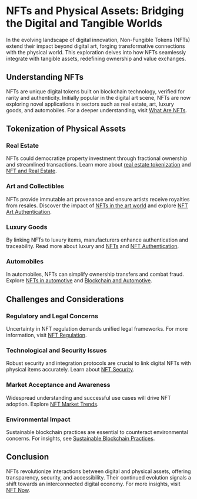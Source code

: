 # NFTs and Physical Assets: Bridging the Digital and Tangible Worlds

In the evolving landscape of digital innovation, Non-Fungible Tokens (NFTs) extend their impact beyond digital art, forging transformative connections with the physical world. This exploration delves into how NFTs seamlessly integrate with tangible assets, redefining ownership and value exchanges.

## Understanding NFTs

NFTs are unique digital tokens built on blockchain technology, verified for rarity and authenticity. Initially popular in the digital art scene, NFTs are now exploring novel applications in sectors such as real estate, art, luxury goods, and automobiles. For a deeper understanding, visit [What Are NFTs](https://www.license-token.com/wiki/what-are-nf-ts).

## Tokenization of Physical Assets

### Real Estate

NFTs could democratize property investment through fractional ownership and streamlined transactions. Learn more about [real estate tokenization](https://www.investopedia.com/tokenizing-real-estate-5181011) and [NFT and Real Estate](https://www.license-token.com/wiki/nft-and-real-estate).

### Art and Collectibles

NFTs provide immutable art provenance and ensure artists receive royalties from resales. Discover the impact of [NFTs in the art world](https://www.theverge.com/2021/3/11/22325939/nft-art-sales-what-are-non-fungible-tokens-explained) and explore [NFT Art Authentication](https://www.license-token.com/wiki/nft-art-authentication).

### Luxury Goods

By linking NFTs to luxury items, manufacturers enhance authentication and traceability. Read more about luxury and [NFTs](https://www.vogue.com/article/nft-fashion) and [NFT Authentication](https://www.license-token.com/wiki/nft-authentication).

### Automobiles

In automobiles, NFTs can simplify ownership transfers and combat fraud. Explore [NFTs in automotive](https://www.forbes.com/sites/bernardmarr/2021/10/11/non-fungible-tokens-nfts-will-transform-the-automotive-industry--heres-how/) and [Blockchain and Automotive](https://www.license-token.com/wiki/blockchain-and-vehicle-history).

## Challenges and Considerations

### Regulatory and Legal Concerns

Uncertainty in NFT regulation demands unified legal frameworks. For more information, visit [NFT Regulation](https://www.license-token.com/wiki/nft-regulation).

### Technological and Security Issues

Robust security and integration protocols are crucial to link digital NFTs with physical items accurately. Learn about [NFT Security](https://www.license-token.com/wiki/nft-security).

### Market Acceptance and Awareness

Widespread understanding and successful use cases will drive NFT adoption. Explore [NFT Market Trends](https://www.license-token.com/wiki/nft-market-trends).

### Environmental Impact

Sustainable blockchain practices are essential to counteract environmental concerns. For insights, see [Sustainable Blockchain Practices](https://www.license-token.com/wiki/sustainable-blockchain-practices).

## Conclusion

NFTs revolutionize interactions between digital and physical assets, offering transparency, security, and accessibility. Their continued evolution signals a shift towards an interconnected digital economy. For more insights, visit [NFT Now](https://nftnow.com/).